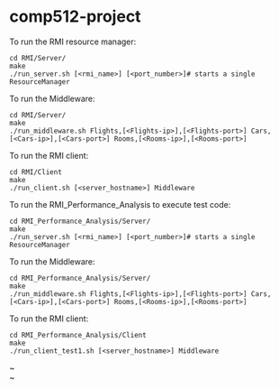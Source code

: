 # comp512-project

To run the RMI resource manager:

```
cd RMI/Server/
make
./run_server.sh [<rmi_name>] [<port_number>]# starts a single ResourceManager
```

To run the Middleware:
```
cd RMI/Server/
make
./run_middleware.sh Flights,[<Flights-ip>],[<Flights-port>] Cars,[<Cars-ip>],[<Cars-port>] Rooms,[<Rooms-ip>],[<Rooms-port>]
```

To run the RMI client:

```
cd RMI/Client
make
./run_client.sh [<server_hostname>] Middleware
```



To run the RMI_Performance_Analysis to execute test code:

```
cd RMI_Performance_Analysis/Server/
make
./run_server.sh [<rmi_name>] [<port_number>]# starts a single ResourceManager
```

To run the Middleware:
```
cd RMI_Performance_Analysis/Server/
make
./run_middleware.sh Flights,[<Flights-ip>],[<Flights-port>] Cars,[<Cars-ip>],[<Cars-port>] Rooms,[<Rooms-ip>],[<Rooms-port>]
```

To run the RMI client:

```
cd RMI_Performance_Analysis/Client
make
./run_client_test1.sh [<server_hostname>] Middleware
```

~                                                                                                                                                                                  
~                                                      

